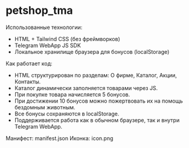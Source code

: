 # petshop_tma
Использованные технологии:
- HTML + Tailwind CSS (без фреймворков)
- Telegram WebApp JS SDK
- Локальное хранилище браузера для бонусов (localStorage)

Как работает код:
- HTML структурирован по разделам: О фирме, Каталог, Акции, Контакты.
- Каталог динамически заполняется товарами через JS.
- При покупке товара начисляется 5 бонусов.
- При достижении 10 бонусов можно пожертвовать их на помощь бездомным животным.
- Все бонусы сохраняются в localStorage.
- Поддерживается работа как в обычном браузере, так и внутри Telegram WebApp.

Манифест: manifest.json
Иконка: icon.png
